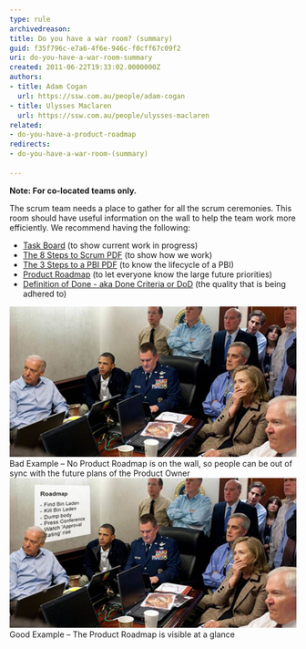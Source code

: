 ```yaml
---
type: rule
archivedreason: 
title: Do you have a war room? (summary)
guid: f35f796c-e7a6-4f6e-946c-f0cff67c09f2
uri: do-you-have-a-war-room-summary
created: 2011-06-22T19:33:02.0000000Z
authors:
- title: Adam Cogan
  url: https://ssw.com.au/people/adam-cogan
- title: Ulysses Maclaren
  url: https://ssw.com.au/people/ulysses-maclaren
related:
- do-you-have-a-product-roadmap
redirects:
- do-you-have-a-war-room-(summary)

---
```


**Note: For co-located teams only.** 

The scrum team needs a place to gather for all the scrum ceremonies. This room should have useful information on the wall to help the team work more efficiently. We recommend having the following:

* [Task Board](/Pages/Taskboard.aspx) (to show current work in progress)
* [The 8 Steps to Scrum PDF](/Documents/8StepstoScrum.pdf) (to show how we work)
* [The 3 Steps to a PBI PDF](/Documents/3StepsToAPBI.pdf) (to know the lifecycle of a PBI)
* [Product Roadmap](/_layouts/15/FIXUPREDIRECT.ASPX?WebId=3dfc0e07-e23a-4cbb-aac2-e778b71166a2&TermSetId=07da3ddf-0924-4cd2-a6d4-a4809ae20160&TermId=5a709eff-b4b9-4dfd-80d9-68c805e66b8a) (to let everyone know the large future priorities)
* [Definition of Done - aka Done Criteria or DoD](/_layouts/15/FIXUPREDIRECT.ASPX?WebId=3dfc0e07-e23a-4cbb-aac2-e778b71166a2&TermSetId=07da3ddf-0924-4cd2-a6d4-a4809ae20160&TermId=6449ae79-ba88-447e-aa48-36173029a2af) (the quality that is being adhered to)


<!--endintro-->

![](war-room-bad-example.jpg) <font class="ms-rteCustom-FigureBad">Bad Example – No Product Roadmap is on the wall, so people can be out of sync with the future plans of the Product Owner</font> 
![](war-room-good-example.jpg) <font class="ms-rteCustom-FigureGood">Good Example – The Product Roadmap is visible at a glance</font>
